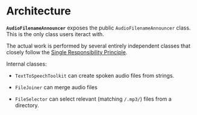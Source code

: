 # Architecture

**`AudioFilenameAnnouncer`** exposes the public `AudioFilenameAnnouncer` class.
This is the only class users iteract with.

The actual work is performed by several entirely independent classes that closely follow the [Single Responsibility Principle](https://en.wikipedia.org/wiki/Single_responsibility_principle).


Internal classes:

* `TextToSpeechToolkit` can create spoken audio files from strings.

* `FileJoiner` can merge audio files

* `FileSelector` can select relevant (matching `/.mp3/`) files from a directory.
